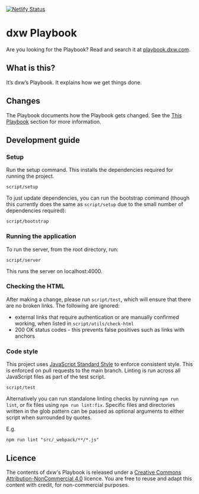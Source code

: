 [![Netlify Status](https://api.netlify.com/api/v1/badges/41bf71b6-221f-47c6-b391-4ac43b0b3b8c/deploy-status)](https://app.netlify.com/sites/laughing-payne-b9fbd2/deploys)

# dxw Playbook

Are you looking for the Playbook? Read and search it at
[playbook.dxw.com](https://playbook.dxw.com).

## What is this?

It’s dxw’s Playbook. It explains how we get things done.

## Changes

The Playbook documents how the Playbook gets changed. See the
[This Playbook](https://playbook.dxw.com/#this-playbook) section for more
information.

## Development guide

### Setup

Run the setup command. This installs the dependencies required for running the
project.

```
script/setup
```

To just update dependencies, you can run the bootstrap command (though this
currently does the same as `script/setup` due to the small number of
dependencies required):

```
script/bootstrap
```

### Running the application

To run the server, from the root directory, run:

```
script/server
```

This runs the server on localhost:4000.

### Checking the HTML

After making a change, please run `script/test`, which will ensure that there
are no broken links. The following are ignored:

- external links that require authentication or are manually confirmed working,
  when listed in `script/utils/check-html`
- 200 OK status codes - this prevents false positives such as links with anchors

### Code style

This project uses [JavaScript Standard Style](https://standardjs.com/) to enforce consistent style. This is enforced on pull requests to the main branch. Linting is run across all JavaScript files as part of the test script.

```
script/test
```

Alternatively you can run standalone linting checks by running `npm run lint`, or fix files using `npm run lint:fix`. Specific files and directories written in the glob pattern can be passed as optional arguments to either script when surrounded by quotes.

E.g.
```
npm run lint "src/_webpack/**/*.js"
```

## Licence

The contents of dxw's Playbook is released under a
[Creative Commons Attribution-NonCommercial 4.0](https://creativecommons.org/licenses/by-nc/4.0/)
licence. You are free to reuse and adapt this content with credit, for
non-commercial purposes.
